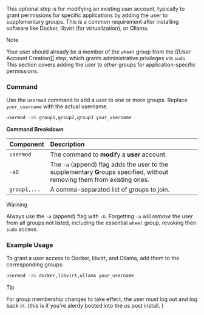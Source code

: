 
This optional step is for modifying an existing user account, typically to grant permissions for specific applications by adding the user to supplementary groups. This is a common requirement after installing software like Docker, libvirt (for virtualization), or Ollama.

> [!NOTE]
> Your user should already be a member of the `wheel` group from the [[User Account Creation]] step, which grants administrative privileges via `sudo`. This section covers adding the user to *other* groups for application-specific permissions.

### Command

Use the `usermod` command to add a user to one or more groups. Replace `your_username` with the actual username.

```bash
usermod -aG group1,group2,group3 your_username
```

**Command Breakdown**

| Component | Description |
| :--- | :--- |
| `usermod` | The command to **mod**ify a **user** account. |
| `-aG` | The `-a` (append) flag adds the user to the supplementary **G**roups specified, without removing them from existing ones. |
| `group1,...` | A comma-separated list of groups to join. |

> [!WARNING]
> Always use the `-a` (append) flag with `-G`. Forgetting `-a` will *remove* the user from all groups not listed, including the essential `wheel` group, revoking their `sudo` access.

### Example Usage

To grant a user access to Docker, libvirt, and Ollama, add them to the corresponding groups:

```bash
usermod -aG docker,libvirt,ollama your_username
```

> [!TIP]
> For group membership changes to take effect, the user must log out and log back in. (this is if you're alerdy booted into the os post install. )


